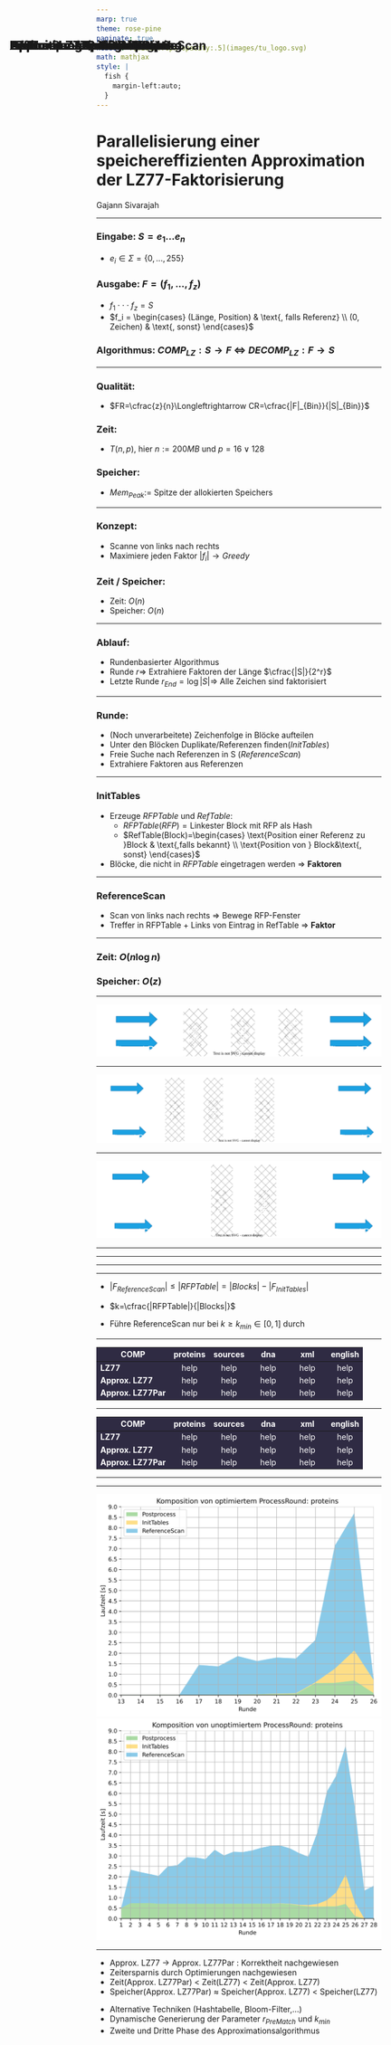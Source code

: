 ```yaml
---
marp: true
theme: rose-pine
paginate: true
header: ![width:70px opacity:.5](images/tu_logo.svg)
math: mathjax
style: |
  fish {
    margin-left:auto;
  }
---
```


<!-- _paginate: skip -->

# Parallelisierung einer speichereffizienten Approximation der LZ77-Faktorisierung

Gajann Sivarajah

---

<!-- footer: Gajann Sivarajah-->

## LZ-Kompression - Konzept
### Eingabe: $S=e_1...e_n$
- $e_i\in\Sigma =\{0,...,255\}$
### Ausgabe: $F=(f_1,...,f_z)$
- $f_1\cdot\cdot\cdot f_z=S$
- $f_i = \begin{cases}
(Länge, Position) & \text{, falls Referenz} \\
(0, Zeichen) & \text{, sonst}
\end{cases}$
### Algorithmus: $COMP_{LZ}:S\rightarrow F$ $\Longleftrightarrow$ $DECOMP_{LZ}:F\rightarrow S$
---

## LZ-Kompression - Gütemaße
### Qualität:
- $FR=\cfrac{z}{n}\Longleftrightarrow CR=\cfrac{|F|_{Bin}}{|S|_{Bin}}$

### Zeit:
- $T(n,p)$, hier $n:=200MB$ und $p=16 \lor 128$

### Speicher:
- $Mem_{Peak}:=$ Spitze der allokierten Speichers

---

## LZ77

### Konzept:
- Scanne von links nach rechts
- Maximiere jeden Faktor $|f_i|\rightarrow Greedy$

### Zeit / Speicher:
- Zeit: $O(n)$
- Speicher: $O(n)$

---

## Approx. LZ77 - Konzept

### Ablauf:
- Rundenbasierter Algorithmus
- Runde $r\Rightarrow$ Extrahiere Faktoren der Länge $\cfrac{|S|}{2^r}$
- Letzte Runde $r_{End}=\log{|S|}\Rightarrow$ Alle Zeichen sind faktorisiert

---

## Approx. LZ77 - Konzept
### Runde:
- (Noch unverarbeitete) Zeichenfolge in Blöcke aufteilen
- Unter den Blöcken Duplikate/Referenzen finden($InitTables$)
- Freie Suche nach Referenzen in S ($ReferenceScan$)
- Extrahiere Faktoren aus Referenzen

---

## Approx. LZ77 - Konzept
### InitTables
- Erzeuge $RFPTable$ und $RefTable$:
    - $RFPTable(RFP)=\text{Linkester Block mit RFP als Hash}$
    - $RefTable(Block)=\begin{cases}
    \text{Position einer Referenz zu }Block & \text{,falls bekannt} \\
    \text{Position von } Block&\text{, sonst}
     \end{cases}$
- Blöcke, die nicht in $RFPTable$ eingetragen werden $\Rightarrow$ **Faktoren**

---

## Approx. LZ77 - Konzept
### ReferenceScan
- Scan von links nach rechts $\Rightarrow$ Bewege RFP-Fenster
- Treffer in RFPTable + Links von Eintrag in RefTable $\Rightarrow$ **Faktor**

---

## Approx. LZ77 - Güte
### Zeit: $O(n\log{n})$
### Speicher: $O(z)$

---

## Approx. LZ77Par - S $\Rightarrow$ Blöcke
![width:1200px](images/parallel_initnodes.svg)

---

## Approx. LZ77Par - InitTables
![width:1200px](images/parallel_inittables.svg)


---

## Approx. LZ77Par - ReferenceScan
![width:1200px](images/parallel_referencescan.svg)

---

## Optimierungen - DynStart


---

## Optimierungen - DynEnd

---

## Optimierungen - PreMatching

---

## Optimierungen - ScanSkip
- $|F_{ReferenceScan}|\leq |RFPTable|=|Blocks|-|F_{InitTables}|$
- $k=\cfrac{|RFPTable|}{|Blocks|}$

- Führe ReferenceScan nur bei $k\geq k_{min}\in [0,1]$ durch

---

<style scoped>
  td{background-color:#2F2B43; color:white} 
  tr{background-color:#2F2B43; color:white;}
  table{margin-left: auto; margin-right: auto;}
</style>


## Evaluation - Qualität

|**COMP**|**proteins**|**sources**|&nbsp;&nbsp;&nbsp;&nbsp;**dna**&nbsp;&nbsp;&nbsp;&nbsp;|&nbsp;&nbsp;&nbsp;&nbsp;**xml**&nbsp;&nbsp;&nbsp;&nbsp;|**english**|
|--------|:----------:|:---------:|:-----:|:-----:|:---------:|
|**LZ77**|help|help|help|help|help|
|**Approx. LZ77**|help|help|help|help|help|
|**Approx. LZ77Par**|help|help|help|help|help|

---

## Evaluation - Speicher

<style scoped>
  td{background-color:#2F2B43; color:white} 
  tr{background-color:#2F2B43; color:white;}
  table{margin-left: auto; margin-right: auto;}
</style>

|**COMP**|**proteins**|**sources**|&nbsp;&nbsp;&nbsp;&nbsp;**dna**&nbsp;&nbsp;&nbsp;&nbsp;|&nbsp;&nbsp;&nbsp;&nbsp;**xml**&nbsp;&nbsp;&nbsp;&nbsp;|**english**|
|--------|:----------:|:---------:|:-----:|:-----:|:---------:|
|**LZ77**|help|help|help|help|help|
|**Approx. LZ77**|help|help|help|help|help|
|**Approx. LZ77Par**|help|help|help|help|help|

---

## Evaluation - Zeit

---
<style scoped>
h2{
  position: absolute;
  top: 95px;
  left: 75px;
  right: 75px;
}
</style>

## Evaluation - Optimierungen
![bg horizontal 85%](images/opt_stack.svg)
![bg 85%](images/unopt_stack.svg)

---

## Zusammenfassung
- Approx. LZ77 $\rightarrow$ Approx. LZ77Par : Korrektheit nachgewiesen
- Zeitersparnis durch Optimierungen nachgewiesen
- Zeit(Approx. LZ77Par) $<$ Zeit(LZ77) $<$ Zeit(Approx. LZ77)
- Speicher(Approx. LZ77Par) $\approx$ Speicher(Approx. LZ77) < Speicher(LZ77)

## Offene Punkte
- Alternative Techniken (Hashtabelle, Bloom-Filter,...)
- Dynamische Generierung der Parameter $r_{PreMatch}$ und $k_{min}$
- Zweite und Dritte Phase des Approximationsalgorithmus